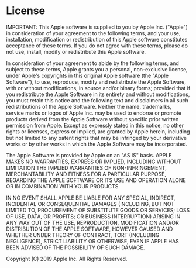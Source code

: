 # License

IMPORTANT:  This Apple software is supplied to you by Apple Inc. ("Apple") in consideration of your agreement to the following terms, and your use, installation, modification or redistribution of this Apple software constitutes acceptance of these terms.  If you do not agree with these terms, please do not use, install, modify or redistribute this Apple software.

In consideration of your agreement to abide by the following terms, and subject to these terms, Apple grants you a personal, non-exclusive license, under Apple's copyrights in this original Apple software (the "Apple Software"), to use, reproduce, modify and redistribute the Apple Software, with or without modifications, in source and/or binary forms; provided that if you redistribute the Apple Software in its entirety and without modifications, you must retain this notice and the following text and disclaimers in all such redistributions of the Apple Software. Neither the name, trademarks, service marks or logos of Apple Inc. may be used to endorse or promote products derived from the Apple Software without specific prior written permission from Apple.  Except as expressly stated in this notice, no other rights or licenses, express or implied, are granted by Apple herein, including but not limited to any patent rights that may be infringed by your derivative works or by other works in which the Apple Software may be incorporated.

The Apple Software is provided by Apple on an "AS IS" basis.  APPLE MAKES NO WARRANTIES, EXPRESS OR IMPLIED, INCLUDING WITHOUT LIMITATION THE IMPLIED WARRANTIES OF NON-INFRINGEMENT, MERCHANTABILITY AND FITNESS FOR A PARTICULAR PURPOSE, REGARDING THE APPLE SOFTWARE OR ITS USE AND OPERATION ALONE OR IN COMBINATION WITH YOUR PRODUCTS.

IN NO EVENT SHALL APPLE BE LIABLE FOR ANY SPECIAL, INDIRECT, INCIDENTAL OR CONSEQUENTIAL DAMAGES (INCLUDING, BUT NOT LIMITED TO, PROCUREMENT OF SUBSTITUTE GOODS OR SERVICES; LOSS OF USE, DATA, OR PROFITS; OR BUSINESS INTERRUPTION) ARISING IN ANY WAY OUT OF THE USE, REPRODUCTION, MODIFICATION AND/OR DISTRIBUTION OF THE APPLE SOFTWARE, HOWEVER CAUSED AND WHETHER UNDER THEORY OF CONTRACT, TORT (INCLUDING NEGLIGENCE), STRICT LIABILITY OR OTHERWISE, EVEN IF APPLE HAS BEEN ADVISED OF THE POSSIBILITY OF SUCH DAMAGE.

Copyright (C) 2019 Apple Inc. All Rights Reserved.